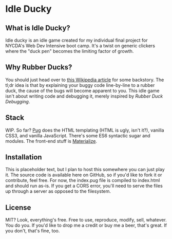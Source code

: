 # Idle Ducky

## What is Idle Ducky?

Idle ducky is an idle game created for my individual final project for NYCDA's Web Dev Intensive boot camp. It's a twist on generic clickers where the "duck pen" becomes the limiting factor of growth.

## Why Rubber Ducks?

You should just head over to [this Wikipedia article](https://en.wikipedia.org/wiki/Rubber_duck_debugging) for some backstory. The tl;dr idea is that by explaining your buggy code line-by-line to a rubber duck, the cause of the bugs will become apparent to you. This idle game isn't about writing code and debugging it, merely inspired by _Rubber Duck Debugging_.

## Stack

WIP. So far? [Pug](https://pugjs.org/api/getting-started.html) does the HTML templating (HTML is ugly, isn't it?), vanilla CSS3, and vanilla JavaScript. There's some ES6 syntactic sugar and modules. The front-end stuff is [Materialize](https://materializecss.com/).

## Installation

This is placeholder text, but I plan to host this somewhere you can just play it. The source code is available here on GitHub, so if you'd like to fork it or contribute, feel free. For now, the index.pug file is compiled to index.html and should run as-is. If you get a CORS error, you'll need to serve the files up through a server as opposed to the filesystem.

## License

MIT? Look, everything's free. Free to use, reproduce, modify, sell, whatever. You do you. If you'd like to drop me a credit or buy me a beer, that's great. If you don't, that's fine, too.
